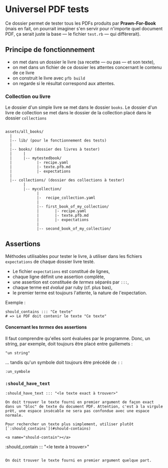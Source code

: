 # Universel PDF tests

Ce dossier permet de tester tous les PDFs produits par **Prawn-For-Book** (mais en fait, on pourrait imaginer s'en servir pour n'importe quel document PDF, ça serait juste la base — le fichier `test.rb` — qui diffèrerait).

## Principe de fonctionnement

* on met dans un dossier le livre (sa recette — ou pas — et son texte),
* on met dans un fichier de ce dossier les attentes concernant le contenu de ce livre
* on construit le livre avec `pfb build`
* on regarde si le résultat correspond aux attentes.

### Collection ou livre

Le dossier d'un simple livre se met dans le dossier `books`. Le dossier d'un livre de collection se met dans le dossier de la collection placé dans le dossier `collections`

~~~

assets/all_books/
  |
  |-- lib/ (pour le fonctionnement des tests)
  |
  |-- books/ (dossier des livres à tester)
  |     |
  |     |-- mytestedbook/
  |           |- recipe.yaml
  |           |- texte.pfb.md
  |           |- expectations
  |
  |-- collections/ (dossier des collections à tester)
        |
        |-- mycollection/
              |
              |-  recipe_collection.yaml
              |
              |-- first_book_of_my_collection/
              |       |- recipe.yaml
              |       |- texte.pfb.md
              |       |- expectations
              |
              |-- second_book_of_my_collection/

~~~


## Assertions

Méthodes utilisables pour tester le livre, à utiliser dans les fichiers `expectations` de chaque dossier livre testé.

* Le fichier `expectations` est constitué de lignes,
* chaque ligne définit une assertion complète,
* une assertion est constituée de *termes* séparés par `:::`,
* chaque terme est *évalué* par ruby (cf. plus bas),
* le premier terme est toujours l'attente, la nature de l'expectation.

Exemple : 

~~~
should_contains ::: "Ce texte"
# => Le PDF doit contenir le texte "Ce texte"
~~~

#### Concernant les *termes* des assertions

Il faut comprendre qu'elles sont évaluées par le programme. Donc, un string, par exemple, doit toujours être placé entre guillemets :

~~~
"un string"
~~~

… tandis qu'un symbole doit toujours être précédé de `:` : 

~~~
:un_symbole
~~~


<a name="assert-have-text"></a>

### `:should_have_text`

~~~
:should_have_text ::: "<le texte exact à trouver>"

On doit trouver le texte fourni en premier argument de façon exact dans un "bloc" de texte du document PDF. Attention, c'est à la virgule prêt, une espace insécable ne sera pas confondue avec une espace normale.

Pour rechercher un texte plus simplement, utiliser plutôt [`:should_contains`](#should-contains)

<a name="should-contain"></a>

~~~
:should_contain ::: "<le texte à trouver>"
~~~

On doit trouver le texte fourni en premier argument quelque part.
